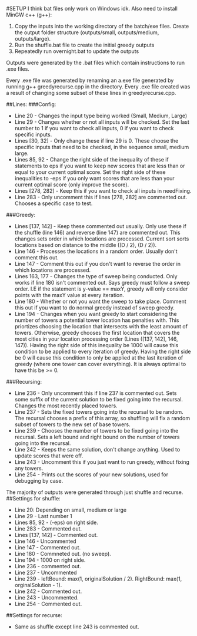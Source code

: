 #SETUP 
I think bat files only work on Windows idk. Also need to install MinGW c++ (g++):
1. Copy the inputs into the working directory of the batch/exe files. Create the output folder structure (outputs/small, outputs/medium, outputs/large).
2. Run the shuffle.bat file to create the initial greedy outputs
3. Repeatedly run overnight.bat to update the outputs

Outputs were generated by the .bat files which contain instructions to run .exe files. 

Every .exe file was generated by renaming an a.exe file generated by running g++ greedyrecurse.cpp in the directory. Every .exe file created was a result of changing some subset of these lines in greedyrecurse.cpp.

##Lines:
###Config:
- Line 20 - Changes the input type being worked (Small, Medium, Large)
- Line 29 - Changes whether or not all inputs will be checked. Set the last number to 1 if you want to check all inputs, 0 if you want to check specific inputs.
- Lines [30, 32] - Only change these if line 29 is 0. These choose the specific inputs that need to be checked, in the sequence small, medium large.
- Lines 85, 92 - Change the right side of the inequality of these if statements to eps if you want to keep new scores that are less than or equal to your current optimal score. Set the right side of these inequalities to -eps if you only want scores that are less than your current optimal score (only improve the score).
- Lines [278, 282] - Keep this if you want to check all inputs in needFixing. 
- Line 283 - Only uncomment this if lines [278, 282] are commented out. Chooses a specific case to test.

###Greedy:
- Lines [137, 142] - Keep these commented out usually. Only use these if the shuffle (line 146) and reverse (line 147) are commented out. This changes sets order in which locations are processed. Current sort sorts locations based on distance to the middle ((D / 2), (D / 2)). 
- Line 146 - Processes the locations in a random order. Usually don't comment this out.
- Line 147 - Comment this out if you don't want to reverse the order in which locations are processed.
- Lines 163, 177 - Changes the type of sweep being conducted. Only works if line 180 isn't commented out. Says greedy must follow a sweep order. I.E if the statement is y-value == maxY, greedy will only consider points with the maxY value at every iteration.
- Line 180 - Whether or not you want the sweep to take place. Comment this out if you want to do normal greedy instead of sweep greedy.
- Line 194 - Changes when you want greedy to start considering the number of towers a potential tower location has penalties with. This priortizes choosing the location that intersects with the least amount of towers. Otherwise, greedy chooses the first location that covers the most cities in your location processing order (Lines ([137, 142], 146, 147)). Having the right side of this inequality be 1000 will cause this condition to be applied to every iteration of greedy. Having the right side be 0 will cause this condition to only be applied at the last iteration of greedy (where one tower can cover everything). It is always optimal to have this be >= 0.

###Recursing:
- Line 236 - Only uncomment this if line 237 is commented out. Sets some suffix of the current solution to be fixed going into the recursal. Changes the most recently placed towers.
- Line 237 - Sets the fixed towers going into the recursal to be random. The recursal chooses a prefix of this array, so shuffling will fix a random subset of towers to the new set of base towers.
- Line 239 - Chooses the number of towers to be fixed going into the recursal. Sets a left bound and right bound on the number of towers going into the recursal.
- Line 242 - Keeps the same solution, don't change anything. Used to update scores that were off.
- Line 243 - Uncomment this if you just want to run greedy, without fixing any towers.
- Line 254 - Prints out the scores of your new solutions, used for debugging by case.


The majority of outputs were generated through just shuffle and recurse.
##Settings for shuffle:
- Line 20: Depending on small, medium or large
- Line 29 - Last number 1
- Lines 85, 92 - (-eps) on right side.
- Line 283 - Commented out.
- Lines [137, 142] - Commented out.
- Line 146 - Uncommented
- Line 147 - Commented out.
- Line 180 - Commneted out. (no sweep).
- Line 194 - 1000 on right side.
- Line 236 - commented out.
- Line 237 - Uncommented
- Line 239 - leftBound: max(1, originalSolution / 2). RightBound: max(1, orginalSolution - 1).
- Line 242 - Commented out.
- Line 243 - Uncommented.
- Line 254 - Commented out.

##Settings for recurse:
- Same as shuffle except line 243 is commented out.
